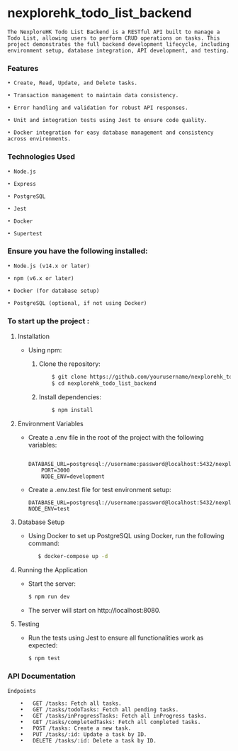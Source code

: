 # nexplorehk_todo_list_backend

    The NexploreHK Todo List Backend is a RESTful API built to manage a Todo List, allowing users to perform CRUD operations on tasks. This project demonstrates the full backend development lifecycle, including environment setup, database integration, API development, and testing.

### Features

    • Create, Read, Update, and Delete tasks.

    • Transaction management to maintain data consistency.

    • Error handling and validation for robust API responses.

    • Unit and integration tests using Jest to ensure code quality.

    • Docker integration for easy database management and consistency across environments.

### Technologies Used

    • Node.js

    • Express

    • PostgreSQL

    • Jest

    • Docker

    • Supertest

### Ensure you have the following installed:

    • Node.js (v14.x or later)

    • npm (v6.x or later)

    • Docker (for database setup)

    • PostgreSQL (optional, if not using Docker)

### To start up the project :

1.  Installation

    - Using npm:

      1. Clone the repository:

         ```bash
             $ git clone https://github.com/yourusername/nexplorehk_todo_list_backend.git
             $ cd nexplorehk_todo_list_backend
         ```

      2. Install dependencies:

         ```bash
             $ npm install
         ```

2.  Environment Variables

    - Create a .env file in the root of the project with the following variables:

      ```.env
          DATABASE_URL=postgresql://username:password@localhost:5432/nexplorehk_todo_list
          PORT=3000
          NODE_ENV=development
      ```

    - Create a .env.test file for test environment setup:

      ```.env.test
      DATABASE_URL=postgresql://username:password@localhost:5432/nexplorehk_todo_list_test
      NODE_ENV=test
      ```

3.  Database Setup

    - Using Docker to set up PostgreSQL using Docker, run the following command:
      ```bash
         $ docker-compose up -d
      ```

4.  Running the Application

    - Start the server:

      ```bash
      $ npm run dev
      ```

    - The server will start on http://localhost:8080.

5.  Testing

    - Run the tests using Jest to ensure all functionalities work as expected:

      ```bash
      $ npm test
      ```

### API Documentation

    Endpoints

        •	GET /tasks: Fetch all tasks.
        •	GET /tasks/todoTasks: Fetch all pending tasks.
        •	GET /tasks/inProgressTasks: Fetch all inProgress tasks.
        •	GET /tasks/completedTasks: Fetch all completed tasks.
        •	POST /tasks: Create a new task.
        •	PUT /tasks/:id: Update a task by ID.
        •	DELETE /tasks/:id: Delete a task by ID.

